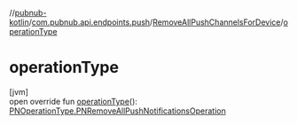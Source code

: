 //[pubnub-kotlin](../../../index.md)/[com.pubnub.api.endpoints.push](../index.md)/[RemoveAllPushChannelsForDevice](index.md)/[operationType](operation-type.md)

# operationType

[jvm]\
open override fun [operationType](operation-type.md)(): [PNOperationType.PNRemoveAllPushNotificationsOperation](../../com.pubnub.api.enums/-p-n-operation-type/-p-n-remove-all-push-notifications-operation/index.md)
